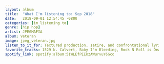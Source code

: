 ```yaml
---
layout: album
title:  "What I'm listening to: Sep 2018"
date:   2018-09-01 12:54:45 -0800
categories: [im listening to]
genre: [hip hop]
artist: JPEGMAFIA
album: Veteran
image: jpeg_veteran.jpg
listen_to_it_for: Textured production, satire, and confrontational lyrics
favorite_tracks: 1529 N. Calvert, Baby I'm Bleeding, Rock N Roll is Dead
spotify_link: spotify:album:51WLEfPEEkzAWurvuY6Gco
---
```


